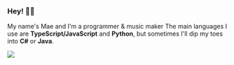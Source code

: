 ### Hey! 👋✨

My name's Mae and I'm a programmer & music maker
The main languages I use are **TypeScript/JavaScript** and **Python**, but sometimes I'll dip my toes into **C#** or **Java**.
 
<p float="left">
  <img src="https://github-readme-stats.vercel.app/api/top-langs?username=etstringy&show_icons=true&locale=en&layout=default&bg_color=131820&text_color=fff&title_color=fff&hide_border=true">
</p>
